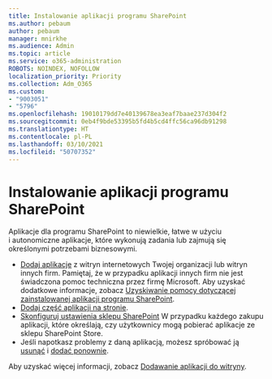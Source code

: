 ```yaml
---
title: Instalowanie aplikacji programu SharePoint
ms.author: pebaum
author: pebaum
manager: mnirkhe
ms.audience: Admin
ms.topic: article
ms.service: o365-administration
ROBOTS: NOINDEX, NOFOLLOW
localization_priority: Priority
ms.collection: Adm_O365
ms.custom:
- "9003051"
- "5796"
ms.openlocfilehash: 19010179dd7e40139678ea3eaf7baae237d304f2
ms.sourcegitcommit: 0eb4f9bde53395b5fd4b5cd4ffc56ca96db91298
ms.translationtype: HT
ms.contentlocale: pl-PL
ms.lasthandoff: 03/10/2021
ms.locfileid: "50707352"
---
```

# <a name="install-sharepoint-apps"></a>Instalowanie aplikacji programu SharePoint

Aplikacje dla programu SharePoint to niewielkie, łatwe w użyciu i autonomiczne aplikacje, które wykonują zadania lub zajmują się określonymi potrzebami biznesowymi.

- [Dodaj aplikacje](https://support.microsoft.com/office/ef9c0dbd-7fe1-4715-a1b0-fe3bc81317cb)  z witryn internetowych Twojej organizacji lub witryn innych firm. Pamiętaj, że w przypadku aplikacji innych firm nie jest świadczona pomoc techniczna przez firmę Microsoft. Aby uzyskać dodatkowe informacje, zobacz [Uzyskiwanie pomocy dotyczącej zainstalowanej aplikacji programu SharePoint](https://support.office.com/article/get-help-for-a-sharepoint-app-you-installed-fd98af7f-6af0-4573-8360-8f5631c6ab21).
-   [Dodaj część aplikacji na stronie](https://support.microsoft.com/office/6f06c0b7-44b8-4c69-b4ad-85197eee8d78).
-   [Skonfiguruj ustawienia sklepu SharePoint](https://docs.microsoft.com/sharepoint/configure-sharepoint-store-settings) W przypadku każdego zakupu aplikacji, które określają, czy użytkownicy mogą pobierać aplikacje ze sklepu SharePoint Store.
-   Jeśli napotkasz problemy z daną aplikacją, możesz spróbować ją  [usunąć](https://support.microsoft.com/office/03198d1b-c33b-498d-9469-af641a587d6c)  i  [dodać ponownie](https://support.microsoft.com/office/ef9c0dbd-7fe1-4715-a1b0-fe3bc81317cb).

Aby uzyskać więcej informacji, zobacz [Dodawanie aplikacji do witryny](https://support.microsoft.com/office/add-an-app-to-a-site-ef9c0dbd-7fe1-4715-a1b0-fe3bc81317cb).